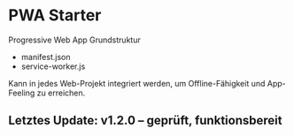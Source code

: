 # PWA Starter

Progressive Web App Grundstruktur  
- manifest.json
- service-worker.js

Kann in jedes Web-Projekt integriert werden, um Offline-Fähigkeit und App-Feeling zu erreichen.

## Letztes Update: v1.2.0 – geprüft, funktionsbereit